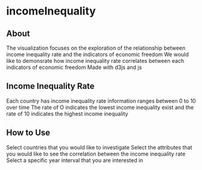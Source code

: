 # incomeInequality

## About
The visualization focuses on the exploration of the relationship between income inequality rate and the indicators of economic freedom
We would like to demonsrate how income inequality rate correlates between each indicators of economic freedom
Made with d3js and js

## Income Inequality Rate
Each country has income inequality rate information ranges between 0 to 10 over time
The rate of O indicates the lowest income inequality exist and the rate of 10 indicates the highest income inequality

## How to Use
Select countries that you would like to investigate
Select the attributes that you would like to see the correlation between the income inequality rate
Select a specific year interval that you are interested in
